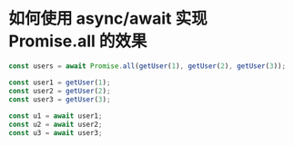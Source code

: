 

# 如何使用 async/await 实现 Promise.all 的效果

```js
const users = await Promise.all(getUser(1), getUser(2), getUser(3));
```


```js
const user1 = getUser(1);
const user2 = getUser(2);
const user3 = getUser(3);
 
const u1 = await user1;
const u2 = await user2;
const u3 = await user3;
```